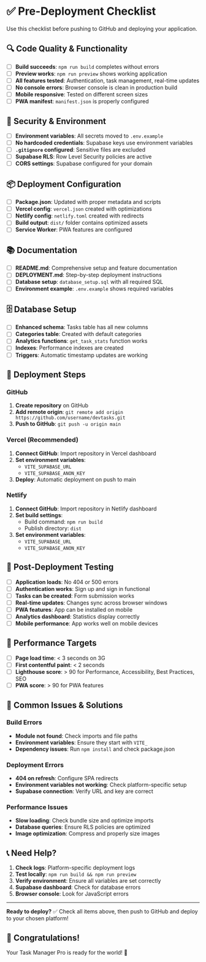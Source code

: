 # ✅ Pre-Deployment Checklist

Use this checklist before pushing to GitHub and deploying your application.

## 🔍 Code Quality & Functionality

- [ ] **Build succeeds**: `npm run build` completes without errors
- [ ] **Preview works**: `npm run preview` shows working application
- [ ] **All features tested**: Authentication, task management, real-time updates
- [ ] **No console errors**: Browser console is clean in production build
- [ ] **Mobile responsive**: Tested on different screen sizes
- [ ] **PWA manifest**: `manifest.json` is properly configured

## 🔐 Security & Environment

- [ ] **Environment variables**: All secrets moved to `.env.example`
- [ ] **No hardcoded credentials**: Supabase keys use environment variables
- [ ] **`.gitignore` configured**: Sensitive files are excluded
- [ ] **Supabase RLS**: Row Level Security policies are active
- [ ] **CORS settings**: Supabase configured for your domain

## 📦 Deployment Configuration

- [ ] **Package.json**: Updated with proper metadata and scripts
- [ ] **Vercel config**: `vercel.json` created with optimizations
- [ ] **Netlify config**: `netlify.toml` created with redirects
- [ ] **Build output**: `dist/` folder contains optimized assets
- [ ] **Service Worker**: PWA features are configured

## 📚 Documentation

- [ ] **README.md**: Comprehensive setup and feature documentation
- [ ] **DEPLOYMENT.md**: Step-by-step deployment instructions
- [ ] **Database setup**: `database_setup.sql` with all required SQL
- [ ] **Environment example**: `.env.example` shows required variables

## 🗄️ Database Setup

- [ ] **Enhanced schema**: Tasks table has all new columns
- [ ] **Categories table**: Created with default categories
- [ ] **Analytics functions**: `get_task_stats` function works
- [ ] **Indexes**: Performance indexes are created
- [ ] **Triggers**: Automatic timestamp updates are working

## 🚀 Deployment Steps

### GitHub
1. **Create repository** on GitHub
2. **Add remote origin**: `git remote add origin https://github.com/username/devtasks.git`
3. **Push to GitHub**: `git push -u origin main`

### Vercel (Recommended)
1. **Connect GitHub**: Import repository in Vercel dashboard
2. **Set environment variables**:
   - `VITE_SUPABASE_URL`
   - `VITE_SUPABASE_ANON_KEY`
3. **Deploy**: Automatic deployment on push to main

### Netlify
1. **Connect GitHub**: Import repository in Netlify dashboard
2. **Set build settings**:
   - Build command: `npm run build`
   - Publish directory: `dist`
3. **Set environment variables**:
   - `VITE_SUPABASE_URL`
   - `VITE_SUPABASE_ANON_KEY`

## 🧪 Post-Deployment Testing

- [ ] **Application loads**: No 404 or 500 errors
- [ ] **Authentication works**: Sign up and sign in functional
- [ ] **Tasks can be created**: Form submission works
- [ ] **Real-time updates**: Changes sync across browser windows
- [ ] **PWA features**: App can be installed on mobile
- [ ] **Analytics dashboard**: Statistics display correctly
- [ ] **Mobile performance**: App works well on mobile devices

## 🎯 Performance Targets

- [ ] **Page load time**: < 3 seconds on 3G
- [ ] **First contentful paint**: < 2 seconds
- [ ] **Lighthouse score**: > 90 for Performance, Accessibility, Best Practices, SEO
- [ ] **PWA score**: > 90 for PWA features

## 🔧 Common Issues & Solutions

### Build Errors
- **Module not found**: Check imports and file paths
- **Environment variables**: Ensure they start with `VITE_`
- **Dependency issues**: Run `npm install` and check package.json

### Deployment Errors
- **404 on refresh**: Configure SPA redirects
- **Environment variables not working**: Check platform-specific setup
- **Supabase connection**: Verify URL and key are correct

### Performance Issues
- **Slow loading**: Check bundle size and optimize imports
- **Database queries**: Ensure RLS policies are optimized
- **Image optimization**: Compress and properly size images

## 📞 Need Help?

1. **Check logs**: Platform-specific deployment logs
2. **Test locally**: `npm run build && npm run preview`
3. **Verify environment**: Ensure all variables are set correctly
4. **Supabase dashboard**: Check for database errors
5. **Browser console**: Look for JavaScript errors

---

**Ready to deploy?** ✅ Check all items above, then push to GitHub and deploy to your chosen platform!

## 🎉 Congratulations!

Your Task Manager Pro is ready for the world! 🌟
